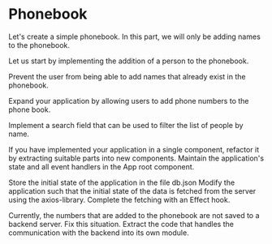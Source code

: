 # Phonebook

Let's create a simple phonebook. In this part, we will only be adding names to the phonebook.

Let us start by implementing the addition of a person to the phonebook.

Prevent the user from being able to add names that already exist in the phonebook.

Expand your application by allowing users to add phone numbers to the phone book.

Implement a search field that can be used to filter the list of people by name.

If you have implemented your application in a single component, refactor it by extracting suitable parts into new components. Maintain the application's state and all event handlers in the App root component.

Store the initial state of the application in the file db.json
Modify the application such that the initial state of the data is fetched from the server using the axios-library. Complete the fetching with an Effect hook.

Currently, the numbers that are added to the phonebook are not saved to a backend server. Fix this situation. Extract the code that handles the communication with the backend into its own module.